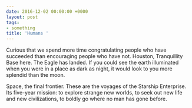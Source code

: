 ```yaml
---
date: 2016-12-02 00:00:00 +0000
layout: post
tags:
- something
title: 'Humans '
---
```



Curious that we spend more time congratulating people who have succeeded than encouraging people who have not. Houston, Tranquillity Base here. The Eagle has landed. If you could see the earth illuminated when you were in a place as dark as night, it would look to you more splendid than the moon.

Space, the final frontier. These are the voyages of the Starship Enterprise. Its five-year mission: to explore strange new worlds, to seek out new life and new civilizations, to boldly go where no man has gone before.